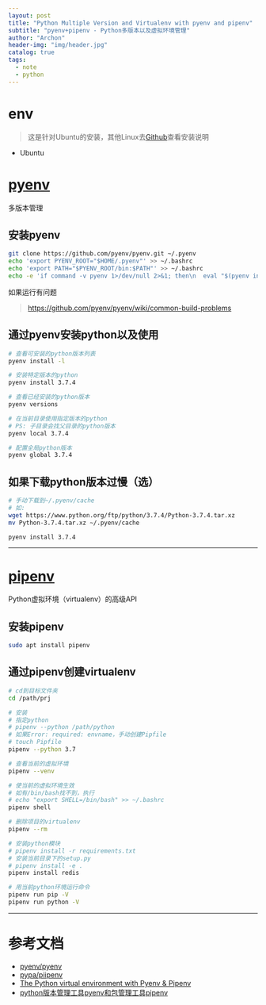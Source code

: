 ```yaml
---
layout: post
title: "Python Multiple Version and Virtualenv with pyenv and pipenv"
subtitle: "pyenv+pipenv - Python多版本以及虚拟环境管理"
author: "Archon"
header-img: "img/header.jpg"
catalog: true
tags:
  - note
  - python
---
```


# env

> 这是针对Ubuntu的安装，其他Linux去[Github](#参考文档)查看安装说明

- Ubuntu

# [pyenv][1]

多版本管理

## 安装pyenv

```sh
git clone https://github.com/pyenv/pyenv.git ~/.pyenv
echo 'export PYENV_ROOT="$HOME/.pyenv"' >> ~/.bashrc
echo 'export PATH="$PYENV_ROOT/bin:$PATH"' >> ~/.bashrc
echo -e 'if command -v pyenv 1>/dev/null 2>&1; then\n  eval "$(pyenv init -)"\nfi' >> ~/.bashrc

```

如果运行有问题
> https://github.com/pyenv/pyenv/wiki/common-build-problems


## 通过pyenv安装python以及使用

```sh
# 查看可安装的python版本列表
pyenv install -l

# 安装特定版本的python
pyenv install 3.7.4

# 查看已经安装的python版本
pyenv versions

# 在当前目录使用指定版本的python
# PS: 子目录会找父目录的python版本
pyenv local 3.7.4

# 配置全局python版本
pyenv global 3.7.4
```


## 如果下载python版本过慢（选）

```sh
# 手动下载到~/.pyenv/cache
# 如: 
wget https://www.python.org/ftp/python/3.7.4/Python-3.7.4.tar.xz
mv Python-3.7.4.tar.xz ~/.pyenv/cache

pyenv install 3.7.4
```

---

# [pipenv][2]

Python虚拟环境（virtualenv）的高级API

## 安装pipenv

```sh
sudo apt install pipenv
```

## 通过pipenv创建virtualenv

```sh
# cd到目标文件夹
cd /path/prj

# 安装
# 指定python
# pipenv --python /path/python
# 如果Error: required: envname，手动创建Pipfile
# touch Pipfile
pipenv --python 3.7

# 查看当前的虚拟环境
pipenv --venv

# 使当前的虚拟环境生效
# 如有/bin/bash找不到，执行
# echo "export SHELL=/bin/bash" >> ~/.bashrc
pipenv shell

# 删除项目的virtualenv
pipenv --rm

# 安装python模块
# pipenv install -r requirements.txt
# 安装当前目录下的setup.py
# pipenv install -e .
pipenv install redis

# 用当前python环境运行命令
pipenv run pip -V
pipenv run python -V
```

---

# 参考文档

- [pyenv/pyenv][1]
- [pypa/piipenv][2]
- [The Python virtual environment with Pyenv & Pipenv][3]
- [python版本管理工具pyenv和包管理工具pipenv][4]

[1]: https://github.com/pyenv/pyenv
[2]: https://github.com/pypa/pipenv
[3]: https://dev.to/writingcode/the-python-virtual-environment-with-pyenv-pipenv-3mlo
[4]: https://www.cnblogs.com/zhangxinqi/p/9073191.html
